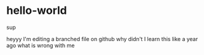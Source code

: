 # hello-world
sup


heyyy I'm editing a branched file on github why didn't I learn this like a year ago what is wrong with me
